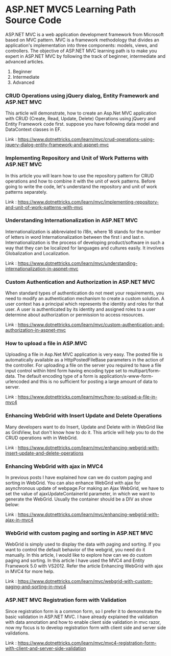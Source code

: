 # ASP.NET MVC5 Learning Path Source Code
ASP.NET MVC is a web application development framework from Microsoft based on MVC pattern. MVC is a framework methodology that divides an application's implementation into three components: models, views, and controllers. The objective of ASP.NET MVC learning path is to make you expert in ASP.NET MVC by following the track of beginner, intermediate and advanced articles.

1. Beginner
2. Intermediate
3. Advanced

### CRUD Operations using jQuery dialog, Entity Framework and ASP.NET MVC
This article will demonstrate, how to create an Asp.Net MVC application with CRUD (Create, Read, Update, Delete) Operations using jQuery and Entity Framework code first. suppose you have following data model and DataContext classes in EF.

Link : https://www.dotnettricks.com/learn/mvc/crud-operations-using-jquery-dialog-entity-framework-and-aspnet-mvc

### Implementing Repository and Unit of Work Patterns with ASP.NET MVC
In this article you will learn how to use the repository pattern for CRUD operations and how to combine it with the unit of work patterns. Before going to write the code, let's understand the repository and unit of work patterns separately.

Link : https://www.dotnettricks.com/learn/mvc/implementing-repository-and-unit-of-work-patterns-with-mvc

### Understanding Internationalization in ASP.NET MVC
Internationalization is abbreviated to i18n, where 18 stands for the number of letters in word Internationalization between the first i and last n. Internationalization is the process of developing product/software in such a way that they can be localized for languages and cultures easily. It involves Globalization and Localization.

Link : https://www.dotnettricks.com/learn/mvc/understanding-internationalization-in-aspnet-mvc

### Custom Authentication and Authorization in ASP.NET MVC
When standard types of authentication do not meet your requirements, you need to modify an authentication mechanism to create a custom solution. A user context has a principal which represents the identity and roles for that user. A user is authenticated by its identity and assigned roles to a user determine about authorization or permission to access resources.

Link : https://www.dotnettricks.com/learn/mvc/custom-authentication-and-authorization-in-aspnet-mvc

### How to upload a file in ASP.MVC
Uploading a file in Asp.Net MVC application is very easy. The posted file is automatically available as a HttpPostedFileBase parameters in the action of the controller. For uploading a file on the server you required to have a file input control within html form having encoding type set to multipart/form-data. The default encoding type of a form is application/x-www-form-urlencoded and this is no sufficient for posting a large amount of data to server.

Link : https://www.dotnettricks.com/learn/mvc/how-to-upload-a-file-in-mvc4

### Enhancing WebGrid with Insert Update and Delete Operations
Many developers want to do Insert, Update and Delete with in WebGrid like as GridView, but don't know how to do it. This article will help you to do the CRUD operations with in WebGrid.

Link : https://www.dotnettricks.com/learn/mvc/enhancing-webgrid-with-insert-update-and-delete-operations

### Enhancing WebGrid with ajax in MVC4
In previous posts I have explained how can we do custom paging and sorting in WebGrid. You can also enhance WebGrid with ajax for asynchronous update of webpage.For making an Ajax WebGrid, we have to set the value of ajaxUpdateContainerId parameter, in which we want to generate the WebGrid. Usually the container should be a DIV as show below:

Link : https://www.dotnettricks.com/learn/mvc/enhancing-webgrid-with-ajax-in-mvc4

### WebGrid with custom paging and sorting in ASP.NET MVC
WebGrid is simply used to display the data with paging and sorting. If you want to control the default behavior of the webgrid, you need do it manually. In this article, I would like to explore how can we do custom paging and sorting. In this article I have used the MVC4 and Entity Framework 5.0 with VS2012. Refer the article Enhancing WebGrid with ajax in MVC4 for more help.

Link : https://www.dotnettricks.com/learn/mvc/webgrid-with-custom-paging-and-sorting-in-mvc4

### ASP.NET MVC Registration form with Validation
Since registration form is a common form, so I prefer it to demonstrate the basic validation in ASP.NET MVC. I have already explained the validation with data annotation and how to enable client side validation in mvc razor, now my focus is to develop registration form with client side and server side validations.

Link : https://www.dotnettricks.com/learn/mvc/mvc4-registration-form-with-client-and-server-side-validation
